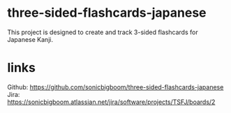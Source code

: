 # three-sided-flashcards-japanese

This project is designed to create and track 3-sided flashcards for Japanese Kanji.

# links

Github: https://github.com/sonicbigboom/three-sided-flashcards-japanese
Jira: https://sonicbigboom.atlassian.net/jira/software/projects/TSFJ/boards/2